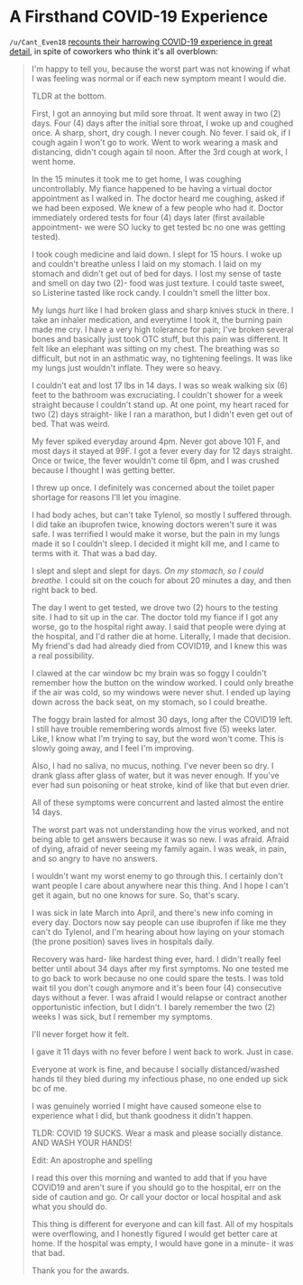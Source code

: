 # A Firsthand COVID-19 Experience

`/u/Cant_Even18` [recounts their harrowing COVID-19 experience in great detail](https://www.reddit.com/r/WhitePeopleTwitter/comments/gidso7/take_your_mask_off_to_make_me_feel_better/fqfvrqn/), in spite of coworkers who think it's all overblown:

> I'm happy to tell you, because the worst part was not knowing if what I was feeling was normal or if each new symptom meant I would die.
>
> TLDR at the bottom.
>
> First, I got an annoying but mild sore throat. It went away in two (2) days. Four (4) days after the initial sore throat, I woke up and coughed once. A sharp, short, dry cough. I never cough. No fever. I said ok, if I cough again I won't go to work. Went to work wearing a mask and distancing, didn't cough again til noon. After the 3rd cough at work, I went home.
>
> In the 15 minutes it took me to get home, I was coughing uncontrollably. My fiance happened to be having a virtual doctor appointment as I walked in. The doctor heard me coughing, asked if we had been exposed. We knew of a few people who had it. Doctor immediately ordered tests for four (4) days later (first available appointment- we were SO lucky to get tested bc no one was getting tested).
>
> I took cough medicine and laid down. I slept for 15 hours. I woke up and couldn't breathe unless I laid on my stomach. I laid on my stomach and didn't get out of bed for days. I lost my sense of taste and smell on day two (2)- food was just texture. I could taste sweet, so Listerine tasted like rock candy. I couldn't smell the litter box.
>
> My lungs *hurt* like I had broken glass and sharp knives stuck in there. I take an inhaler medication, and everytime I took it, the burning pain made me cry. I have a very high tolerance for pain; I've broken several bones and basically just took OTC stuff, but this pain was different. It felt like an elephant was sitting on my chest. The breathing was  so difficult, but not in an asthmatic way, no tightening feelings. It was like my lungs just wouldn't inflate. They were so heavy.
>
> I couldn't eat and lost 17 lbs in 14 days. I was so weak walking six (6) feet to the bathroom was excruciating. I couldn't shower for a week straight because I couldn't stand up. At one point, my heart raced for two (2) days straight- like I ran a marathon, but I didn't even get out of bed. That was weird.
>
> My fever spiked everyday around 4pm. Never got above 101 F, and most days it stayed at 99F. I got a fever every day for 12 days straight. Once or twice, the fever wouldn't come til 6pm, and I was crushed because I thought I was getting better.
>
> I threw up once. I definitely was concerned about the toilet paper shortage for reasons I'll let you imagine.
>
> I had body aches, but can't take Tylenol, so mostly I suffered through. I did take an ibuprofen twice, knowing doctors weren't sure it was safe. I was terrified I would make it worse, but the pain in my lungs made it so I couldn't sleep. I decided it might kill me, and I came to terms with it. That was a bad day.
>
> I slept and slept and slept for days. *On my stomach, so I could breathe.* I could sit on the couch for about 20 minutes a day, and then right back to bed.
>
> The day I went to get tested, we drove two (2) hours to the testing site. I had to sit up in the car. The doctor told my fiance if I got any worse, go to the hospital right away. I said that people were dying at the hospital, and I'd rather die at home. Literally, I made that decision. My friend's dad had already died from COVID19, and I knew this was a real possibility.
>
> I clawed at the car window bc my brain was so foggy I couldn't remember how the button on the window worked. I could only breathe if the air was cold, so my windows were never shut. I ended up laying down across the back seat, on my stomach, so I could breathe.
>
> The foggy brain lasted for almost 30 days, long after the COVID19 left. I still have trouble remembering words almost five (5) weeks later. Like, I know what I'm trying to say, but the word won't come. This is slowly going away, and I feel I'm improving.
>
> Also, I had no saliva, no mucus, nothing. I've never been so dry. I drank glass after glass of water, but it was never enough. If you've ever had sun poisoning or heat stroke, kind of like that but even drier.
>
> All of these symptoms were concurrent and lasted almost the entire 14 days.
>
> The worst part was not understanding how the virus worked, and not being able to get answers because it was so new. I was afraid. Afraid of dying, afraid of never seeing my family again. I was weak, in pain, and so angry to have no answers.
>
> I wouldn't want my worst enemy to go through this. I certainly don't want people I care about anywhere near this thing. And I hope I can't get it again, but no one knows for sure. So, that's scary.
>
> I was sick in late March into April, and there's new info coming in every day. Doctors now say people can use ibuprofen if like me they can't do Tylenol, and I'm hearing about how laying on your stomach (the prone position) saves lives in hospitals daily.
>
> Recovery was hard- like hardest thing ever, hard. I didn't really feel better until about 34 days after my first symptoms. No one tested me to go back to work because no one could spare the tests. I was told wait til you don't cough anymore and it's been four (4) consecutive days without a fever. I was afraid I would relapse or contract another opportunistic infection, but I didn't. I barely remember the two (2) weeks I was sick, but I remember my symptoms.
>
>  I'll never forget how it felt.
>
> I gave it 11 days with no fever before I went back to work. Just in case.
>
> Everyone at work is fine, and because I socially distanced/washed hands til they bled during my infectious phase, no one ended up sick bc of me.
>
> I was genuinely worried I might have caused someone else to experience what I did, but thank goodness it didn't happen.
>
> TLDR: COVID 19 SUCKS. Wear a mask and please socially distance. AND WASH YOUR HANDS!
>
> Edit: An apostrophe and spelling
>
> I read this over this morning and wanted to add that if you have COVID19 and aren't sure if you should go to the hospital, err on the side of caution and go. Or call your doctor or local hospital and ask what you should do.
>
> This thing is different for everyone and can kill fast. All of my hospitals were overflowing, and I honestly figured I would get better care at home. If the hospital was empty, I would have gone in a minute- it was that bad.
>
> Thank you for the awards.
